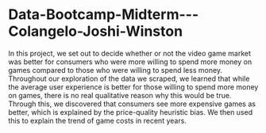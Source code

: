 # Data-Bootcamp-Midterm---Colangelo-Joshi-Winston
In this project, we set out to decide whether or not the video game market was better for consumers who were more willing to spend more money on games compared to those who were willing to spend less money. Throughout our exploration of the data we scraped, we learned that while the average user experience is better for those willing to spend more money on games, there is no real qualitative reason why this would be true. Through this, we discovered that consumers see more expensive games as better, which is explained by the price-quality heuristic bias. We then used this to explain the trend of game costs in recent years.
